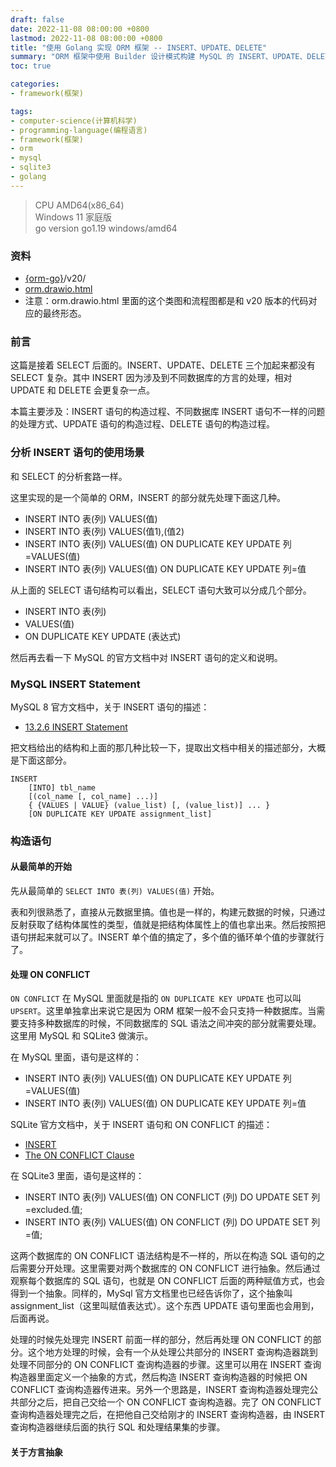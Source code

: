 ```yaml
---
draft: false
date: 2022-11-08 08:00:00 +0800
lastmod: 2022-11-08 08:00:00 +0800
title: "使用 Golang 实现 ORM 框架 -- INSERT、UPDATE、DELETE"
summary: "ORM 框架中使用 Builder 设计模式构建 MySQL 的 INSERT、UPDATE、DELETE 语句的过程、不同数据库 INSERT 语句不一样的问题的处理方式。"
toc: true

categories:
- framework(框架)

tags:
- computer-science(计算机科学)
- programming-language(编程语言)
- framework(框架)
- orm
- mysql
- sqlite3
- golang
---
```


> CPU AMD64(x86_64)<br/>
> Windows 11 家庭版<br/>
> go version go1.19 windows/amd64

### 资料

- [{orm-go}](https://github.com/KelipuTe/orm-go)/v20/
- <a href="/drawio/computer-science/programming-language/framework/orm/orm.drawio.html">orm.drawio.html</a>
- 注意：orm.drawio.html 里面的这个类图和流程图都是和 v20 版本的代码对应的最终形态。

### 前言

这篇是接着 SELECT 后面的。INSERT、UPDATE、DELETE 三个加起来都没有 SELECT 复杂。其中 INSERT 因为涉及到不同数据库的方言的处理，相对 UPDATE 和 DELETE 会更复杂一点。

本篇主要涉及：INSERT 语句的构造过程、不同数据库 INSERT 语句不一样的问题的处理方式、UPDATE 语句的构造过程、DELETE 语句的构造过程。

### 分析 INSERT 语句的使用场景

和 SELECT 的分析套路一样。

这里实现的是一个简单的 ORM，INSERT 的部分就先处理下面这几种。

- INSERT INTO 表(列) VALUES(值)
- INSERT INTO 表(列) VALUES(值1),(值2)
- INSERT INTO 表(列) VALUES(值) ON DUPLICATE KEY UPDATE 列=VALUES(值)
- INSERT INTO 表(列) VALUES(值) ON DUPLICATE KEY UPDATE 列=值

从上面的 SELECT 语句结构可以看出，SELECT 语句大致可以分成几个部分。

- INSERT INTO 表(列)
- VALUES(值)
- ON DUPLICATE KEY UPDATE (表达式)

然后再去看一下 MySQL 的官方文档中对 INSERT 语句的定义和说明。

### MySQL INSERT Statement

MySQL 8 官方文档中，关于 INSERT 语句的描述：

- [13.2.6 INSERT Statement](https://dev.mysql.com/doc/refman/8.0/en/insert.html)

把文档给出的结构和上面的那几种比较一下，提取出文档中相关的描述部分，大概是下面这部分。

```
INSERT
    [INTO] tbl_name
    [(col_name [, col_name] ...)]
    { {VALUES | VALUE} (value_list) [, (value_list)] ... }
    [ON DUPLICATE KEY UPDATE assignment_list]
```

### 构造语句

#### 从最简单的开始

先从最简单的 `SELECT INTO 表(列) VALUES(值)` 开始。

表和列很熟悉了，直接从元数据里搞。值也是一样的，构建元数据的时候，只通过反射获取了结构体属性的类型，值就是把结构体属性上的值也拿出来。然后按照把语句拼起来就可以了。INSERT 单个值的搞定了，多个值的循环单个值的步骤就行了。

#### 处理 ON CONFLICT

`ON CONFLICT` 在 MySQL 里面就是指的 `ON DUPLICATE KEY UPDATE` 也可以叫 `UPSERT`。这里单独拿出来说它是因为 ORM 框架一般不会只支持一种数据库。当需要支持多种数据库的时候，不同数据库的 SQL 语法之间冲突的部分就需要处理。这里用 MySQL 和 SQLite3 做演示。

在 MySQL 里面，语句是这样的：

- INSERT INTO 表(列) VALUES(值) ON DUPLICATE KEY UPDATE 列=VALUES(值)
- INSERT INTO 表(列) VALUES(值) ON DUPLICATE KEY UPDATE 列=值

SQLite 官方文档中，关于 INSERT 语句和 ON CONFLICT 的描述：

- [INSERT](https://sqlite.org/lang_insert.html)
- [The ON CONFLICT Clause](https://sqlite.org/lang_conflict.html)

在 SQLite3 里面，语句是这样的：

- INSERT INTO 表(列) VALUES(值) ON CONFLICT (列) DO UPDATE SET 列=excluded.值;
- INSERT INTO 表(列) VALUES(值) ON CONFLICT (列) DO UPDATE SET 列=值;

这两个数据库的 ON CONFLICT 语法结构是不一样的，所以在构造 SQL 语句的之后需要分开处理。这里需要对两个数据库的 ON CONFLICT 进行抽象。然后通过观察每个数据库的 SQL 语句，也就是 ON CONFLICT 后面的两种赋值方式，也会得到一个抽象。同样的，MySql 官方文档里也已经告诉你了，这个抽象叫 assignment_list（这里叫赋值表达式）。这个东西 UPDATE 语句里面也会用到，后面再说。

处理的时候先处理完 INSERT 前面一样的部分，然后再处理 ON CONFLICT 的部分。这个地方处理的时候，会有一个从处理公共部分的 INSERT 查询构造器跳到处理不同部分的 ON CONFLICT 查询构造器的步骤。这里可以用在 INSERT 查询构造器里面定义一个抽象的方式，然后构造 INSERT 查询构造器的时候把 ON CONFLICT 查询构造器传进来。另外一个思路是，INSERT 查询构造器处理完公共部分之后，把自己交给一个 ON CONFLICT 查询构造器。完了 ON CONFLICT 查询构造器处理完之后，在把他自己交给刚才的 INSERT 查询构造器，由 INSERT 查询构造器继续后面的执行 SQL 和处理结果集的步骤。

#### 关于方言抽象


